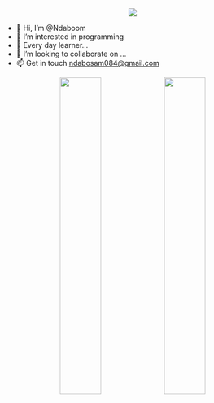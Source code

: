<div align="center">
  <img src="https://komarev.com/ghpvc/?username=bhskr44&color=3f37c9">
</div>

- 👋 Hi, I’m @Ndaboom
- 👀 I’m interested in programming
- 🌱 Every day learner...
- 💞️ I’m looking to collaborate on ...
- 📫 Get in touch ndabosam084@gmail.com

<!---
Ndaboom/Ndaboom is a ✨ special ✨ repository because its `README.md` (this file) appears on your GitHub profile.
You can click the Preview link to take a look at your changes.
--->

<div align="center">
  <img height="40%" src="https://github-readme-stats.vercel.app/api?username=Ndaboom&theme=cobalt"/>
  <img height="40%" src="https://github-readme-stats.vercel.app/api/top-langs/?username=ndaboom&show_icons=true&theme=nightowl&layout=compact"/>
</div>

